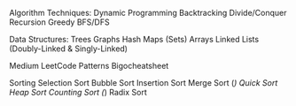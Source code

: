 Algorithm Techniques:
Dynamic Programming
Backtracking
Divide/Conquer
Recursion
Greedy
BFS/DFS

Data Structures:
Trees
Graphs
Hash Maps (Sets)
Arrays
Linked Lists (Doubly-Linked & Singly-Linked)

Medium LeetCode Patterns
Bigocheatsheet

Sorting
Selection Sort
Bubble Sort
Insertion Sort
Merge Sort (*)
Quick Sort
Heap Sort
Counting Sort (*)
Radix Sort
